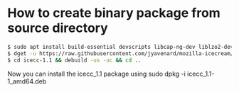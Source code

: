 # How to create binary package from source directory

```bash
$ sudo apt install build-essential devscripts libcap-ng-dev liblzo2-dev docbook-to-man, docbook2x clang
$ dget -u https://raw.githubusercontent.com/jyavenard/mozilla-icecream/master/packages/deb-src/icecc_1.1-1.dsc
$ cd icecc-1.1 && debuild -us -uc && cd ..
```

Now you can install the icecc_1.1 package using sudo dpkg -i icecc_1.1-1_amd64.deb
